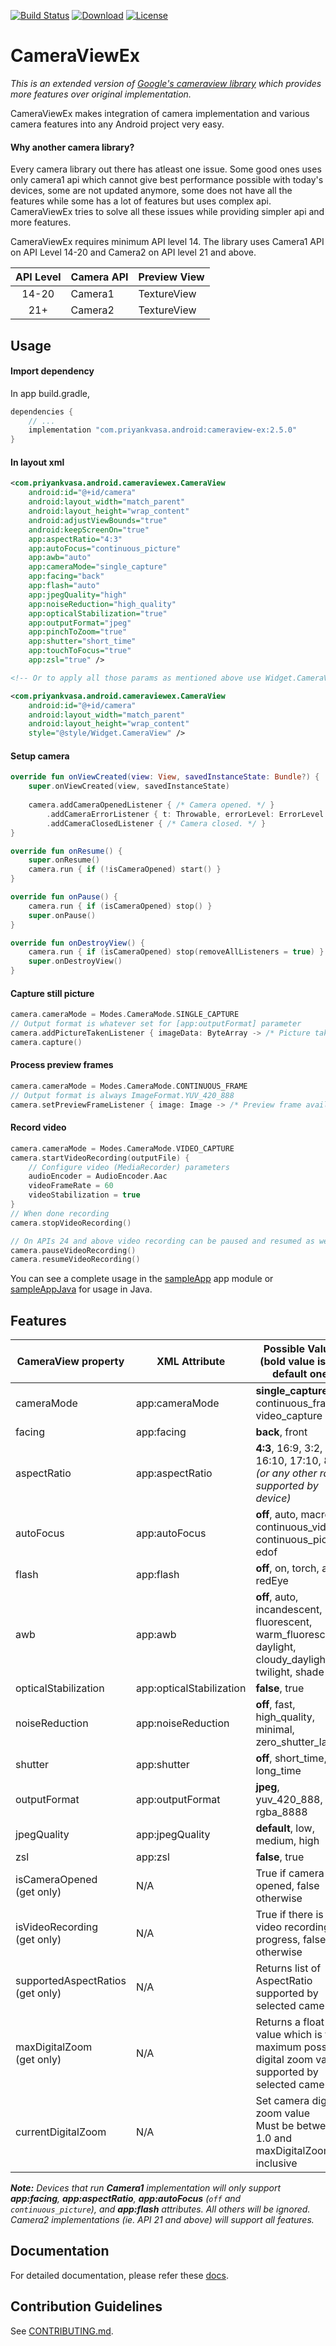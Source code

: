 [![Build Status](https://travis-ci.org/pvasa/cameraview-ex.svg?branch=master)](https://travis-ci.org/pvasa/cameraview-ex)
[![Download](https://api.bintray.com/packages/ryan652/android/cameraview-ex/images/download.svg)](https://bintray.com/ryan652/android/cameraview-ex/_latestVersion)
[![License](https://img.shields.io/github/license/pvasa/cameraview-ex.svg)](LICENSE)

# CameraViewEx

_This is an extended version of [Google's cameraview library](https://github.com/google/cameraview) which provides more features over original implementation._

CameraViewEx makes integration of camera implementation and various camera features into any Android project very easy.

#### Why another camera library?
Every camera library out there has atleast one issue. Some good ones uses only camera1 api which cannot give best performance possible with today's devices, some are not updated anymore, some does not have all the features while some has a lot of features but uses complex api. CameraViewEx tries to solve all these issues while providing simpler api and more features.

CameraViewEx requires minimum API level 14. The library uses Camera1 API on API Level 14-20 and Camera2 on API level 21 and above.

| API Level | Camera API | Preview View |
|:---------:|------------|--------------|
| 14-20     | Camera1    | TextureView  |
| 21+       | Camera2    | TextureView  |

## Usage

#### Import dependency
In app build.gradle,
```gradle
dependencies {
    // ...
    implementation "com.priyankvasa.android:cameraview-ex:2.5.0"
}
```

#### In layout xml
```xml
<com.priyankvasa.android.cameraviewex.CameraView
    android:id="@+id/camera"
    android:layout_width="match_parent"
    android:layout_height="wrap_content"
    android:adjustViewBounds="true"
    android:keepScreenOn="true"
    app:aspectRatio="4:3"
    app:autoFocus="continuous_picture"
    app:awb="auto"
    app:cameraMode="single_capture"
    app:facing="back"
    app:flash="auto"
    app:jpegQuality="high"
    app:noiseReduction="high_quality"
    app:opticalStabilization="true"
    app:outputFormat="jpeg"
    app:pinchToZoom="true"
    app:shutter="short_time"
    app:touchToFocus="true"
    app:zsl="true" />

<!-- Or to apply all those params as mentioned above use Widget.CameraView style -->

<com.priyankvasa.android.cameraviewex.CameraView
    android:id="@+id/camera"
    android:layout_width="match_parent"
    android:layout_height="wrap_content"
    style="@style/Widget.CameraView" />
```

#### Setup camera
```kotlin
override fun onViewCreated(view: View, savedInstanceState: Bundle?) {
    super.onViewCreated(view, savedInstanceState)
    
    camera.addCameraOpenedListener { /* Camera opened. */ }
        .addCameraErrorListener { t: Throwable, errorLevel: ErrorLevel -> /* Camera error! */ }
        .addCameraClosedListener { /* Camera closed. */ }
}

override fun onResume() {
    super.onResume()
    camera.run { if (!isCameraOpened) start() }
}

override fun onPause() {
    camera.run { if (isCameraOpened) stop() }
    super.onPause()
}

override fun onDestroyView() {
    camera.run { if (isCameraOpened) stop(removeAllListeners = true) }
    super.onDestroyView()
}
```

#### Capture still picture
```kotlin
camera.cameraMode = Modes.CameraMode.SINGLE_CAPTURE
// Output format is whatever set for [app:outputFormat] parameter
camera.addPictureTakenListener { imageData: ByteArray -> /* Picture taken. */ }
camera.capture()
```

#### Process preview frames
```kotlin
camera.cameraMode = Modes.CameraMode.CONTINUOUS_FRAME
// Output format is always ImageFormat.YUV_420_888
camera.setPreviewFrameListener { image: Image -> /* Preview frame available. */ }
```

#### Record video
```kotlin
camera.cameraMode = Modes.CameraMode.VIDEO_CAPTURE
camera.startVideoRecording(outputFile) {
    // Configure video (MediaRecorder) parameters
    audioEncoder = AudioEncoder.Aac
    videoFrameRate = 60
    videoStabilization = true
}
// When done recording
camera.stopVideoRecording()

// On APIs 24 and above video recording can be paused and resumed as well
camera.pauseVideoRecording()
camera.resumeVideoRecording()
```

You can see a complete usage in the [sampleApp](https://github.com/pvasa/cameraview-ex/tree/development/sampleApp) app module or [sampleAppJava](https://github.com/pvasa/cameraview-ex/tree/development/sampleAppJava) for usage in Java.

## Features

| CameraView property       | XML Attribute            | Possible Values <br/> (bold value is the default one)  |
|---------------------------|--------------------------|--------------------------------------------------------|
| cameraMode                | app:cameraMode           | **single_capture**, continuous_frame, video_capture    |
| facing                    | app:facing               | **back**, front                                        |
| aspectRatio               | app:aspectRatio          | **4:3**, 16:9, 3:2, 16:10, 17:10, 8:5 <br/> _(or any other ratio supported by device)_ |
| autoFocus                 | app:autoFocus            | **off**, auto, macro, continuous_video, <br/> continuous_picture, edof |
| flash                     | app:flash                | **off**, on, torch, auto, redEye                       |
| awb                       | app:awb                  | **off**, auto, incandescent, fluorescent, warm_fluorescent, <br/> daylight, cloudy_daylight, twilight, shade |
| opticalStabilization      | app:opticalStabilization | **false**, true                                        |
| noiseReduction            | app:noiseReduction       | **off**, fast, high_quality, minimal, zero_shutter_lag |
| shutter                   | app:shutter              | **off**, short_time, long_time                         |
| outputFormat              | app:outputFormat         | **jpeg**, yuv_420_888, rgba_8888                       |
| jpegQuality               | app:jpegQuality          | **default**, low, medium, high                         |
| zsl                       | app:zsl                  | **false**, true                                        |
| isCameraOpened <br> (get only) | N/A                 | True if camera is opened, false otherwise              |
| isVideoRecording <br> (get only) | N/A               | True if there is a video recording in progress, false otherwise |
| supportedAspectRatios <br> (get only) | N/A          | Returns list of AspectRatio supported by selected camera |
| maxDigitalZoom <br> (get only) | N/A                      | Returns a float value which is the maximum possible digital zoom value supported by selected camera |
| currentDigitalZoom        | N/A                      | Set camera digital zoom value <br> Must be between 1.0 and maxDigitalZoom inclusive |

_**Note:** Devices that run **Camera1** implementation will only support **app:facing**, **app:aspectRatio**, **app:autoFocus** (`off` and `continuous_picture`), and **app:flash** attributes. All others will be ignored. Camera2 implementations (ie. API 21 and above) will support all features._

## Documentation
For detailed documentation, please refer these [docs](https://pvasa.github.io/cameraview-ex/camera-view-ex/com.priyankvasa.android.cameraviewex/-camera-view/index.html).

## Contribution Guidelines
See [CONTRIBUTING.md](https://github.com/pvasa/cameraview-ex/blob/master/CONTRIBUTING.md).
